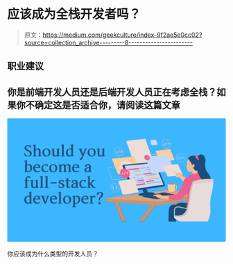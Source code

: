 # 应该成为全栈开发者吗？

> 原文：<https://medium.com/geekculture/index-9f2ae5e0cc02?source=collection_archive---------8----------------------->

## 职业建议

## 你是前端开发人员还是后端开发人员正在考虑全栈？如果你不确定这是否适合你，请阅读这篇文章

![](img/868eae85429d5e065c559c846507cfd7.png)

你应该成为什么类型的开发人员？